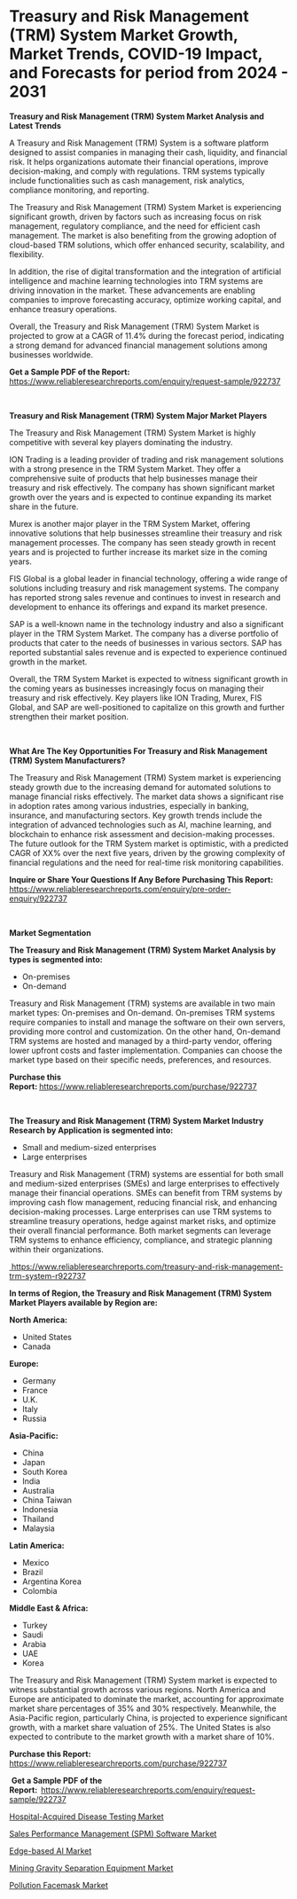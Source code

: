 <p><h1>Treasury and Risk Management (TRM) System Market Growth, Market Trends, COVID-19 Impact, and Forecasts for period from 2024 - 2031</h1></p><p><strong>Treasury and Risk Management (TRM) System Market Analysis and Latest Trends</strong></p>
<p><p>A Treasury and Risk Management (TRM) System is a software platform designed to assist companies in managing their cash, liquidity, and financial risk. It helps organizations automate their financial operations, improve decision-making, and comply with regulations. TRM systems typically include functionalities such as cash management, risk analytics, compliance monitoring, and reporting.</p><p>The Treasury and Risk Management (TRM) System Market is experiencing significant growth, driven by factors such as increasing focus on risk management, regulatory compliance, and the need for efficient cash management. The market is also benefiting from the growing adoption of cloud-based TRM solutions, which offer enhanced security, scalability, and flexibility.</p><p>In addition, the rise of digital transformation and the integration of artificial intelligence and machine learning technologies into TRM systems are driving innovation in the market. These advancements are enabling companies to improve forecasting accuracy, optimize working capital, and enhance treasury operations.</p><p>Overall, the Treasury and Risk Management (TRM) System Market is projected to grow at a CAGR of 11.4% during the forecast period, indicating a strong demand for advanced financial management solutions among businesses worldwide.</p></p>
<p><strong>Get a Sample PDF of the Report:&nbsp;</strong> <a href="https://www.reliableresearchreports.com/enquiry/request-sample/922737">https://www.reliableresearchreports.com/enquiry/request-sample/922737</a></p>
<p>&nbsp;</p>
<p><strong>Treasury and Risk Management (TRM) System Major Market Players</strong></p>
<p><p>The Treasury and Risk Management (TRM) System Market is highly competitive with several key players dominating the industry. </p><p>ION Trading is a leading provider of trading and risk management solutions with a strong presence in the TRM System Market. They offer a comprehensive suite of products that help businesses manage their treasury and risk effectively. The company has shown significant market growth over the years and is expected to continue expanding its market share in the future.</p><p>Murex is another major player in the TRM System Market, offering innovative solutions that help businesses streamline their treasury and risk management processes. The company has seen steady growth in recent years and is projected to further increase its market size in the coming years.</p><p>FIS Global is a global leader in financial technology, offering a wide range of solutions including treasury and risk management systems. The company has reported strong sales revenue and continues to invest in research and development to enhance its offerings and expand its market presence.</p><p>SAP is a well-known name in the technology industry and also a significant player in the TRM System Market. The company has a diverse portfolio of products that cater to the needs of businesses in various sectors. SAP has reported substantial sales revenue and is expected to experience continued growth in the market.</p><p>Overall, the TRM System Market is expected to witness significant growth in the coming years as businesses increasingly focus on managing their treasury and risk effectively. Key players like ION Trading, Murex, FIS Global, and SAP are well-positioned to capitalize on this growth and further strengthen their market position.</p></p>
<p>&nbsp;</p>
<p><strong>What Are The Key Opportunities For Treasury and Risk Management (TRM) System Manufacturers?</strong></p>
<p><p>The Treasury and Risk Management (TRM) System market is experiencing steady growth due to the increasing demand for automated solutions to manage financial risks effectively. The market data shows a significant rise in adoption rates among various industries, especially in banking, insurance, and manufacturing sectors. Key growth trends include the integration of advanced technologies such as AI, machine learning, and blockchain to enhance risk assessment and decision-making processes. The future outlook for the TRM System market is optimistic, with a predicted CAGR of XX% over the next five years, driven by the growing complexity of financial regulations and the need for real-time risk monitoring capabilities.</p></p>
<p><strong>Inquire or Share Your Questions If Any Before Purchasing This Report:</strong> <a href="https://www.reliableresearchreports.com/enquiry/pre-order-enquiry/922737">https://www.reliableresearchreports.com/enquiry/pre-order-enquiry/922737</a></p>
<p>&nbsp;</p>
<p><strong>Market Segmentation</strong></p>
<p><strong>The Treasury and Risk Management (TRM) System Market Analysis by types is segmented into:</strong></p>
<p><ul><li>On-premises</li><li>On-demand</li></ul></p>
<p><p>Treasury and Risk Management (TRM) systems are available in two main market types: On-premises and On-demand. On-premises TRM systems require companies to install and manage the software on their own servers, providing more control and customization. On the other hand, On-demand TRM systems are hosted and managed by a third-party vendor, offering lower upfront costs and faster implementation. Companies can choose the market type based on their specific needs, preferences, and resources.</p></p>
<p><strong>Purchase this Report:&nbsp;</strong><a href="https://www.reliableresearchreports.com/purchase/922737">https://www.reliableresearchreports.com/purchase/922737</a></p>
<p>&nbsp;</p>
<p><strong>The Treasury and Risk Management (TRM) System Market Industry Research by Application is segmented into:</strong></p>
<p><ul><li>Small and medium-sized enterprises</li><li>Large enterprises</li></ul></p>
<p><p>Treasury and Risk Management (TRM) systems are essential for both small and medium-sized enterprises (SMEs) and large enterprises to effectively manage their financial operations. SMEs can benefit from TRM systems by improving cash flow management, reducing financial risk, and enhancing decision-making processes. Large enterprises can use TRM systems to streamline treasury operations, hedge against market risks, and optimize their overall financial performance. Both market segments can leverage TRM systems to enhance efficiency, compliance, and strategic planning within their organizations.</p></p>
<p><a href="https://www.reliableresearchreports.com/treasury-and-risk-management-trm-system-r922737">&nbsp;https://www.reliableresearchreports.com/treasury-and-risk-management-trm-system-r922737</a></p>
<p><strong>In terms of Region, the Treasury and Risk Management (TRM) System Market Players available by Region are:</strong></p>
<p>
    <p> <strong> North America: </strong>
        <ul>
            <li>United States</li>
            <li>Canada</li>
        </ul>
        </p> 
    <p> <strong> Europe: </strong>
        <ul>
            <li>Germany</li>
            <li>France</li>
            <li>U.K.</li>
            <li>Italy</li>
            <li>Russia</li>
        </ul>
        </p> 
    <p> <strong> Asia-Pacific: </strong>
        <ul>
            <li>China</li>
            <li>Japan</li>
            <li>South Korea</li>
            <li>India</li>
            <li>Australia</li>
            <li>China Taiwan</li>
            <li>Indonesia</li>
            <li>Thailand</li>
            <li>Malaysia</li>
        </ul>
        </p> 
    <p> <strong> Latin America: </strong>
        <ul>
            <li>Mexico</li>
            <li>Brazil</li>
            <li>Argentina Korea</li>
            <li>Colombia</li>
        </ul>
        </p> 
    <p> <strong> Middle East & Africa: </strong>
        <ul>
            <li>Turkey</li>
            <li>Saudi</li>
            <li>Arabia</li>
            <li>UAE</li>
            <li>Korea</li>
        </ul>
    </p>
    </p>
<p><p>The Treasury and Risk Management (TRM) System market is expected to witness substantial growth across various regions. North America and Europe are anticipated to dominate the market, accounting for approximate market share percentages of 35% and 30% respectively. Meanwhile, the Asia-Pacific region, particularly China, is projected to experience significant growth, with a market share valuation of 25%. The United States is also expected to contribute to the market growth with a market share of 10%.</p></p>
<p><strong>Purchase this Report: </strong><a href="https://www.reliableresearchreports.com/purchase/922737">https://www.reliableresearchreports.com/purchase/922737</a></p>
<p>&nbsp;<strong>Get a Sample PDF of the Report:&nbsp;&nbsp;</strong><a href="https://www.reliableresearchreports.com/enquiry/request-sample/922737">https://www.reliableresearchreports.com/enquiry/request-sample/922737</a></p>
<p><strong></strong></p>
<p><p><a href="https://www.linkedin.com/pulse/hospital-acquired-disease-testing-market-size-share-amp-trends-g72gc">Hospital-Acquired Disease Testing Market</a></p><p><a href="https://github.com/MyrticeDare2023/Market-Research-Report-List-1/blob/main/sales-performance-management-spm-software-market.md">Sales Performance Management (SPM) Software Market</a></p><p><a href="https://github.com/cameroneffertz/Market-Research-Report-List-1/blob/main/edge-based-ai-market.md">Edge-based AI Market</a></p><p><a href="https://www.linkedin.com/pulse/mining-gravity-separation-equipment-market-offers-provide-ck9cf">Mining Gravity Separation Equipment Market</a></p><p><a href="https://issuu.com/reportprime-2/docs/pollution-facemask-market-size-2030.pptx">Pollution Facemask Market</a></p></p>